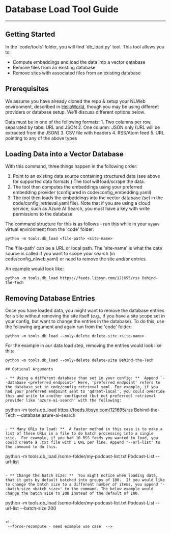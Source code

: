 # Database Load Tool Guide
-----------------------------------------------------------------

## Getting Started

In the 'code/tools' folder, you will find 'db_load.py' tool. This tool allows you to:
- Compute embeddings and load the data into a vector database
- Remove files from an existing database
- Remove sites with associated files from an existing database

## Prerequisites

We assume you have already cloned the repo & setup your NLWeb environment, described in [HelloWorld](../HelloWorld.md), though you may be using different providers or database setup.  We'll discuss different options below.

Data must be in one of the following formats:
    1. Two columns per row, separated by tabs: URL and JSON
    2. One column: JSON only (URL will be extracted from the JSON)
    3. CSV file with headers
    4. RSS/Atom feed
    5. URL pointing to any of the above types

## Loading Data into a Vector Database

With this command, three things happen in the following order:
1. Point to an existing data source containing structured data (see above for supported data formats.) The tool will load/scrape the data.
2. The tool then computes the embeddings using your preferred embedding provider (configured in code/config_embedding.yaml)
3. The tool then loads the embeddings into the vector database (set in the code/config_retrieval.yaml file).  Note that if you are using a cloud service, such as Azure AI Search, you must have a key with write permissions to the database.

The command structure for this is as follows - run this while in your `myenv` virtual environment from the 'code' folder:
```
python -m tools.db_load <file-path> <site-name>  
```

The 'file-path' can be a URL or local path.  The 'site-name' is what the data source is called if you want to scope your search (in code/config_nlweb.yaml) or need to remove the site and/or entries.  

An example would look like:
```
python -m tools.db_load https://feeds.libsyn.com/121695/rss Behind-the-Tech
```

## Removing Database Entries

Once you have loaded data, you might want to remove the database entries for a site without removing the site itself (e.g., if you have a site scope set in your config, but want to change the entries in the database).  To do this, use the following argument and again run from the 'code' folder:
```
python -m tools.db_load --only-delete delete-site <site-name>
```

For the example in our data load step, removing the entries would look like this:
```
python -m tools.db_load --only-delete delete-site Behind-the-Tech
```

<!-- ## Removing the Site and Database Entries 
comment note: during testing, this said it required a path vs. site name. Line 1074 of db load doesn't match behavior in CLI


If you want to remove both the site and data associated with the site, you would use the following command, running from the 'code' folder:
```
python -m tools.db_load --delete-site <site-name>
```

Again, for the example in our data load step, removing the entire site and data would look like:
```
python -m tools.db_load --delete-site Behind-the-Tech -->
```
## Optional Arguments

- ** Using a different database than set in your config: **  Append `--database <preferred endpoint>' Here, 'preferred endpoint' refers to the database set in code/config_retrieval.yaml. For example, if you had your preferred endpoint sent to 'qdrant-local', you could override this and write to another configured (but not preferred) retrieval provider like 'azure-ai-search' with the following:
```
python -m tools.db_load https://feeds.libsyn.com/121695/rss Behind-the-Tech --database azure-ai-search
```

- ** Many URLs to load: **  A faster method in this case is to make a list of these URLs in a file to do batch processing into a single site.  For example, if you had 10 RSS feeds you wanted to load, you could create a .txt file with 1 URL per line. Append '--url-list' to the command to do this.
```
python -m tools.db_load /some-folder/my-podcast-list.txt Podcast-List --url-list
```

- ** Change the batch size: **  You might notice when loading data, that it gets by default batched into groups of 100.  If you would like to change the batch size to a different number of items, you append '--batch-size <batch size>' to the command. The below example would change the batch size to 200 instead of the default of 100.

```
python -m tools.db_load /some-folder/my-podcast-list.txt Podcast-List --url-list --batch-size 200
```

<!-- 
 --force-recompute - need example use case  -->